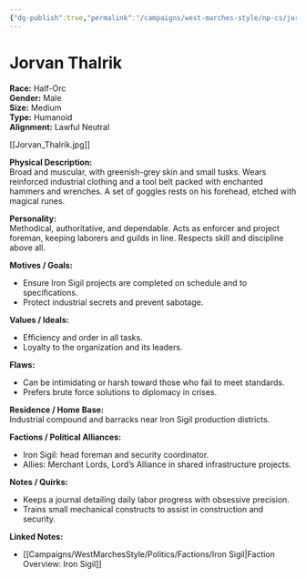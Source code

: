 ```yaml
---
{"dg-publish":true,"permalink":"/campaigns/west-marches-style/np-cs/jorvan-thalrik/"}
---
```



# Jorvan Thalrik

**Race:** Half-Orc  
**Gender:** Male  
**Size:** Medium  
**Type:** Humanoid  
**Alignment:** Lawful Neutral  

[[Jorvan_Thalrik.jpg]]

**Physical Description:**  
Broad and muscular, with greenish-grey skin and small tusks. Wears reinforced industrial clothing and a tool belt packed with enchanted hammers and wrenches. A set of goggles rests on his forehead, etched with magical runes.  

**Personality:**  
Methodical, authoritative, and dependable. Acts as enforcer and project foreman, keeping laborers and guilds in line. Respects skill and discipline above all.  

**Motives / Goals:**  
- Ensure Iron Sigil projects are completed on schedule and to specifications.  
- Protect industrial secrets and prevent sabotage.  

**Values / Ideals:**  
- Efficiency and order in all tasks.  
- Loyalty to the organization and its leaders.  

**Flaws:**  
- Can be intimidating or harsh toward those who fail to meet standards.  
- Prefers brute force solutions to diplomacy in crises.  

**Residence / Home Base:**  
Industrial compound and barracks near Iron Sigil production districts.  

**Factions / Political Alliances:**  
- Iron Sigil: head foreman and security coordinator.  
- Allies: Merchant Lords, Lord’s Alliance in shared infrastructure projects.

**Notes / Quirks:**  
- Keeps a journal detailing daily labor progress with obsessive precision.  
- Trains small mechanical constructs to assist in construction and security.

**Linked Notes:**  
- [[Campaigns/WestMarchesStyle/Politics/Factions/Iron Sigil\|Faction Overview: Iron Sigil]]
